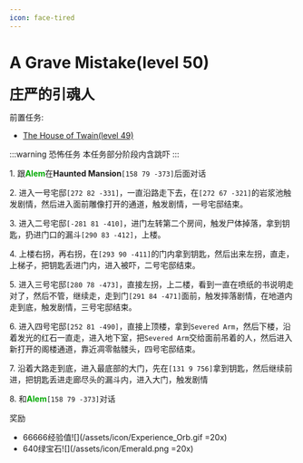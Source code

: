 ```yaml
---
icon: face-tired
---
```


# A Grave Mistake(level 50)
<span style="font-size: 25px;">**庄严的引魂人**</span>

前置任务:

+ [The House of Twain(level 49)](/quests/lvl41-50/level%2049%20-%20the%20house%20of%20twain.html)


:::warning 恐怖任务
本任务部分阶段内含跳吓
:::


<span class="stage-index">1.</span>  跟<font color=00AA00>**Alem**</font>在**Haunted Mansion**`[158 79 -373]`后面对话

<span class="stage-index">2.</span>  进入一号宅邸`[272 82 -331]`，一直沿路走下去，在`[272 67 -321]`的岩浆池触发剧情，然后进入面前雕像打开的通道，触发剧情，一号宅邸结束。

<span class="stage-index">3.</span>  进入二号宅邸`[-281 81 -410]`，进门左转第二个房间，触发尸体掉落，拿到钥匙，扔进门口的漏斗`[290 83 -412]`，上楼。

<span class="stage-index">4.</span>  上楼右拐，再右拐，在`[293 90 -411]`的门内拿到钥匙，然后出来左拐，直走，上梯子，把钥匙丢进门内，进入被吓，二号宅邸结束。

<span class="stage-index">5.</span>  进入三号宅邸`[280 78 -473]`，直接左拐，上二楼，看到一直在喷纸的书说明走对了，然后不管，继续走，走到门`[291 84 -471]`面前，触发摔落剧情，在地道内走到底，触发剧情，三号宅邸结束。

<span class="stage-index">6.</span>  进入四号宅邸`[252 81 -490]`，直接上顶楼，拿到`Severed Arm`，然后下楼，沿着发光的红石一直走，进入地下室，把`Severed Arm`交给面前吊着的人，然后进入新打开的阁楼通道，靠近凋零骷髅头，四号宅邸结束。

<span class="stage-index">7.</span>  沿着大路走到底，进入最底部的大门，先在`[131 9 756]`拿到钥匙，然后继续前进，把钥匙丢进走廊尽头的漏斗内，进入大门，触发剧情

<span class="stage-index">8.</span>  和<font color=00AA00>**Alem**</font>`[158 79 -373]`对话

奖励 
+ 66666经验值![](/assets/icon/Experience_Orb.gif =20x)
+ 640绿宝石![](/assets/icon/Emerald.png =20x)
